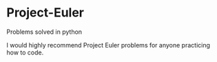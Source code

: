 # Project-Euler
Problems solved in python

I would highly recommend Project Euler problems for anyone practicing how to code.
